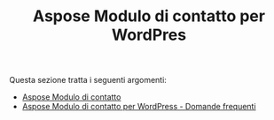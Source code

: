 ﻿---
title: Aspose Modulo di contatto per WordPres
second_title: Aspose Contact Form Documen
type: docs
url: /it/aspose-contact-form-for-wordpress/
description: Crea e gestisci moduli di contatto utilizzando markup o con i nostri modelli di esempio. I tuoi clienti possono compilare moduli sulla pagina WordPress e riceverai l'e-mail con i dati via. Il modulo di contatto Aspose fornisce anche il modulo Web alla funzione Excel. Gli utenti possono compilare i dati nei moduli WordPress, che vengono poi aggiunti a un foglio Excel. Puoi visualizzare i dati di tutti i clienti all'interno della tua pagina WordPress
weight: 10
kwords: Excel, Office Cloud, REST API, Foglio di calcolo, PDF, CSV, Json, Markdwon, Aspose Modulo di contatto per WordPress
---
Questa sezione tratta i seguenti argomenti:

- [Aspose Modulo di contatto](/cells/it/aspose-contact-form/)
- [Aspose Modulo di contatto per WordPress - Domande frequenti](/cells/it/aspose-contact-form-for-wordpress-faqs/)
